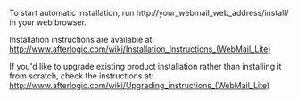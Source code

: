 To start automatic installation, run http://your_webmail_web_address/install/ in your web browser.

Installation instructions are available at:
http://www.afterlogic.com/wiki/Installation_Instructions_(WebMail_Lite)

If you'd like to upgrade existing product installation rather than installing it from scratch,
check the instructions at:
http://www.afterlogic.com/wiki/Upgrading_instructions_(WebMail_Lite)
